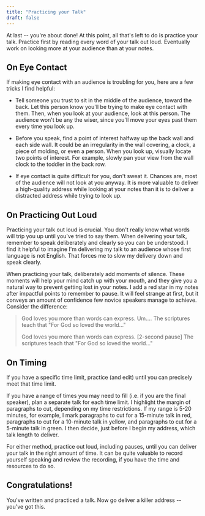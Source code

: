 ```yaml
---
title: "Practicing your Talk"
draft: false
---
```


At last -- you're about done! At this point, all that's left to do is practice your talk. Practice first by reading every word of your talk out loud. Eventually work on looking more at your audience than at your notes.

## On Eye Contact

If making eye contact with an audience is troubling for you, here are a few tricks I find helpful:

- Tell someone you trust to sit in the middle of the audience, toward the back. Let this person know you'll be trying to make eye contact with them. Then, when you look at your audience, look at this person. The audience won't be any the wiser, since you'll move your eyes past them every time you look up.

- Before you speak, find a point of interest halfway up the back wall and each side wall. It could be an irregularity in the wall covering, a clock, a piece of molding, or even a person. When you look up, visually locate two points of interest. For example, slowly pan your view from the wall clock to the toddler in the back row.

- If eye contact is quite difficult for you, don't sweat it. Chances are, most of the audience will not look at you anyway. It is more valuable to deliver a high-quality address while looking at your notes than it is to deliver a distracted address while trying to look up.

## On Practicing Out Loud

Practicing your talk out loud is crucial. You don't really know what words will trip you up until you've tried to say them. When delivering your talk, remember to speak deliberately and clearly so you can be understood. I find it helpful to imagine I'm delivering my talk to an audience whose first language is not English. That forces me to slow my delivery down and speak clearly.

When practicing your talk, deliberately add moments of silence. These moments will help your mind catch up with your mouth, and they give you a natural way to prevent getting lost in your notes. I add a red star in my notes after impactful points to remember to pause. It will feel strange at first, but it conveys an amount of confidence few novice speakers manage to achieve. Consider the difference: 

> God loves you more than words can express. Um.... The scriptures teach that "For God so loved the world..."
> 
> God loves you more than words can express. [2-second pause] The scriptures teach that "For God so loved the world..."

## On Timing

If you have a specific time limit, practice (and edit) until you can precisely meet that time limit. 

If you have a range of times you may need to fill (i.e. if you are the final speaker), plan a separate talk for each time limit. I highlight the margin of paragraphs to cut, depending on my time restrictions. If my range is 5-20 minutes, for example, I mark paragraphs to cut for a 15-minute talk in red, paragraphs to cut for a 10-minute talk in yellow, and paragraphs to cut for a 5-minute talk in green. I then decide, just before I begin my address, which talk length to deliver.

For either method, practice out loud, including pauses, until you can deliver your talk in the right amount of time. It can be quite valuable to record yourself speaking and review the recording, if you have the time and resources to do so.

## Congratulations!

You've written and practiced a talk. Now go deliver a killer address -- you've got this.


